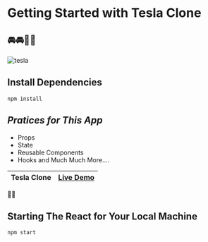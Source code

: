 # Getting Started with Tesla Clone

## 🚘🚘🚗🚗

![tesla](/public/images/tesla.png)

## Install Dependencies

```
npm install
```

## _Pratices for This App_

- Props
- State
- Reusable Components
- Hooks and Much Much More....

| Tesla Clone | [Live Demo](https://tesla-home-page-clone-v3.netlify.app/) |
| ----------- | ----------------------- |

🥰😊

## Starting The React for Your Local Machine

```
npm start
```


